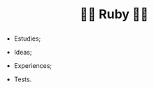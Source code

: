 # <p align="center">:man_student: Ruby :woman_student:

## <p align="center">



- Estudies;

* Ideas;

* Experiences;

* Tests. 
